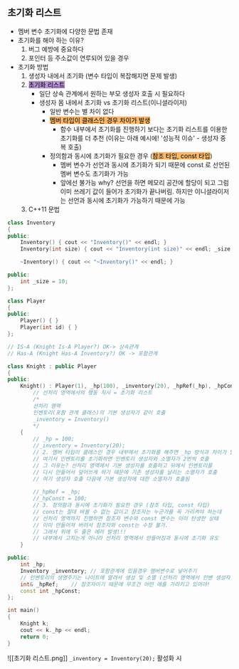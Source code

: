 ## 초기화 리스트
- 멤버 변수 초기화에 다양한 문법 존재
- 초기화를 해야 하는 이유?
	1. 버그 예방에 중요하다
	2. 포인터 등 주소값이 연루되어 있을 경우
- 초기화 방법
	1. 생성자 내에서 초기화 (변수 타입이 복잡해지면 문제 발생)
	2. <mark style="background: #824CB496;">초기화 리스트</mark>
		- 일단 상속 관계에서 원하는 부모 생성자 호출 시 필요하다
		- 생성자 몸 내에서 초기화  vs  초기화 리스트(이니셜라이저)
			- 일반 변수는 별 차이 없다
			- <mark style="background: #FFAB45CF;">멤버 타입이 클래스인 경우 차이가 발생</mark>
				- 함수 내부에서 초기화를 진행하기 보다는 초기화 리스트를 이용한 초기화를 더 추천 (이유는 아래 예시에! '성능적 이슈' - 생성자 중복 호출)
			- 정의함과 동시에 초기화가 필요한 경우 (<mark style="background: #FFAB45CF;">참조 타입, const 타입</mark>)
				- 멤버 변수가 선언과 동시에 초기화가 되기 때문에 const 로 선언된 멤버 변수도 초기화가 가능
				- 앞에선 불가능 why? 선언을 하면 메모리 공간에 할당이 되고 그럼 이미 쓰레기 값이 들어가 초기화가 끝나버림. 하지만 이니셜라이저는 선언과 동시에 초기화가 가능하기 때문에 가능
	3. C++11 문법


```cpp
class Inventory
{
public:
	Inventory() { cout << "Inventory()" << endl; }
	Inventory(int size) { cout << "Inventory(int size)" << endl; _size = size;  }

	~Inventory() { cout << "~Inventory()" << endl; }

public:
	int _size = 10;
};

class Player
{
public:
	Player() { }
	Player(int id) { }
};

// IS-A (Knight Is-A Player?) OK-> 상속관계
// Has-A (Knight Has-A Inventory?) OK -> 포함관계

class Knight : public Player
{
public:
	Knight() : Player(1), _hp(100), _inventory(20), _hpRef(_hp), _hpConst(100)
		// 선처리 영역에서의 행동 지시 = 초기화 리스트
		/*
		선처리 영역
		인벤토리(포함 관계 클래스)의 기본 생성자가 같이 호출 
		_inventory = Inventory()
		*/
	{
		// _hp = 100;
		//_inventory = Inventory(20);
		// 2. 멤버 타입이 클래스인 경우 내부에서 초기화를 해주면 _hp 방식과 차이가 발생
		// 여기서 인벤토리를 초기화하면 인벤토리 생성자와 소멸자가 2번씩 호출
		// 그 이유는? 선처리 영역에서 기본 생성자를 호출하고 뒤에서 인벤토리를
		// 다시 만들어서 덮어쓰게 하기 때문에 기존 생성자를 날리는 소멸자가 호출
		// 여기 생성자 호출 다음에 기본 생성자에 대한 소멸자가 호출됨
		
		//_hpRef = _hp;
		//_hpConst = 100;
		// 3. 정의함과 동시에 초기화가 필요한 경우 (참조 타입, const 타입)
		// const는 절대 바뀔 수 없는 값이고 참조자는 누군가를 꼭 가리켜야 하는데
		// 선처리 영역까지 진행하면 참조자 변수와 const 변수는 이미 탄생한 상태
		// 이미 만들어져 버려서 참조자와 const는 수정 불가.
		// 그래서 위에 두 줄은 에러 발생!!!
		// 내부에서 고치는게 아니라 선처리 영역에서 만들어짐과 동시에 초기화 유도
	}

public:
	int _hp;
	Inventory _inventory; // 포함관계에 있을경우 멤버변수로 넣어주기
	// 인벤토리의 생명주기는 나이트에 딸려서 생성 및 소멸 (선처리 영역에서 인벤 생성자 호출)
	int& _hpRef;	// 참조자이기 때문에 무조건 어떤 애를 가리키고 있어야!
	const int _hpConst;
};

int main()
{
	Knight k;
	cout << k._hp << endl;
	return 0;
}
```
![[초기화 리스트.png]]  `_inventory = Inventory(20);` 활성화 시